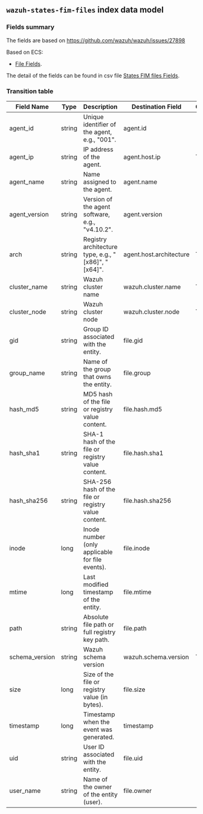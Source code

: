 ## `wazuh-states-fim-files` index data model

### Fields summary

The fields are based on https://github.com/wazuh/wazuh/issues/27898

Based on ECS:

- [File Fields](https://www.elastic.co/guide/en/ecs/current/ecs-file.html).

The detail of the fields can be found in csv file [States FIM files Fields](fields.csv).

### Transition table

| Field Name     | Type   | Description                                                               | Destination Field       | Custom |
|----------------|--------|---------------------------------------------------------------------------|-------------------------|--------|
| agent_id       | string | Unique identifier of the agent, e.g., "001".                              | agent.id                |        |
| agent_ip       | string | IP address of the agent.                                                  | agent.host.ip           | TRUE   |
| agent_name     | string | Name assigned to the agent.                                               | agent.name              |        |
| agent_version  | string | Version of the agent software, e.g., "v4.10.2".                           | agent.version           |        |
| arch           | string | Registry architecture type, e.g., "[x86]", "[x64]".                       | agent.host.architecture | TRUE   |
| cluster_name   | string | Wazuh cluster name                                                        | wazuh.cluster.name      | TRUE   |
| cluster_node   | string | Wazuh cluster node                                                        | wazuh.cluster.node      | TRUE   |
| gid            | string | Group ID associated with the entity.                                      | file.gid                |        |
| group_name     | string | Name of the group that owns the entity.                                   | file.group              |        |
| hash_md5       | string | MD5 hash of the file or registry value content.                           | file.hash.md5           |        |
| hash_sha1      | string | SHA-1 hash of the file or registry value content.                         | file.hash.sha1          |        |
| hash_sha256    | string | SHA-256 hash of the file or registry value content.                       | file.hash.sha256        |        |
| inode          | long   | Inode number (only applicable for file events).                           | file.inode              |        |
| mtime          | long   | Last modified timestamp of the entity.                                    | file.mtime              |        |
| path           | string | Absolute file path or full registry key path.                             | file.path               |        |
| schema_version | string | Wazuh schema version                                                      | wazuh.schema.version    | TRUE   |
| size           | long   | Size of the file or registry value (in bytes).                            | file.size               |        |
| timestamp      | long   | Timestamp when the event was generated.                                   | timestamp               |        |
| uid            | string | User ID associated with the entity.                                       | file.uid                |        |
| user_name      | string | Name of the owner of the entity (user).                                   | file.owner              |        |
